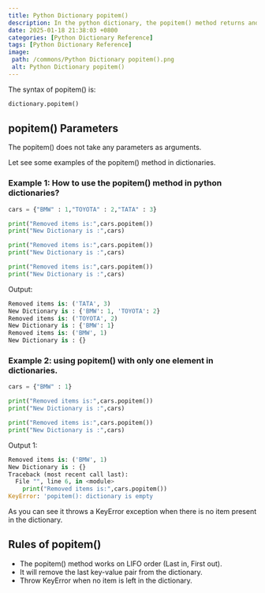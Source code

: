 ```yaml
---
title: Python Dictionary popitem()
description: In the python dictionary, the popitem() method returns and removes the last pair of the given dictionary.
date: 2025-01-18 21:38:03 +0800
categories: [Python Dictionary Reference]
tags: [Python Dictionary Reference]
image:
 path: /commons/Python Dictionary popitem().png
 alt: Python Dictionary popitem()
---
```


<script type="text/javascript">
	atOptions = {
		'key' : '98858c4e91885e00ea9926beee01c03e',
		'format' : 'iframe',
		'height' : 90,
		'width' : 728,
		'params' : {}
	};
</script>
<script type="text/javascript" src="https://www.highperformanceformat.com/98858c4e91885e00ea9926beee01c03e/invoke.js"></script>
The syntax of popitem() is:

```python
dictionary.popitem()

```

## popitem() Parameters 

The popitem() does not take any parameters as arguments.

Let see some examples of the popitem() method in dictionaries.

### Example 1: How to use the popitem() method in python dictionaries?

```python
cars = {"BMW" : 1,"TOYOTA" : 2,"TATA" : 3}

print("Removed items is:",cars.popitem())
print("New Dictionary is :",cars)

print("Removed items is:",cars.popitem())
print("New Dictionary is :",cars)

print("Removed items is:",cars.popitem())
print("New Dictionary is :",cars)

```

Output:

```python
Removed items is: ('TATA', 3)
New Dictionary is : {'BMW': 1, 'TOYOTA': 2}
Removed items is: ('TOYOTA', 2)
New Dictionary is : {'BMW': 1}
Removed items is: ('BMW', 1)
New Dictionary is : {}

```

### Example 2: using popitem() with only one element in dictionaries.

```python
cars = {"BMW" : 1}

print("Removed items is:",cars.popitem())
print("New Dictionary is :",cars)

print("Removed items is:",cars.popitem())
print("New Dictionary is :",cars)

```

Output 1:

```python
Removed items is: ('BMW', 1)
New Dictionary is : {}
Traceback (most recent call last):
  File "", line 6, in <module>
    print("Removed items is:",cars.popitem())
KeyError: 'popitem(): dictionary is empty

```

<script type="text/javascript">
	atOptions = {
		'key' : '98858c4e91885e00ea9926beee01c03e',
		'format' : 'iframe',
		'height' : 90,
		'width' : 728,
		'params' : {}
	};
</script>
<script type="text/javascript" src="https://www.highperformanceformat.com/98858c4e91885e00ea9926beee01c03e/invoke.js"></script>
As you can see it throws a KeyError exception when there is no item present in the dictionary.

<script type="text/javascript">
	atOptions = {
		'key' : '98858c4e91885e00ea9926beee01c03e',
		'format' : 'iframe',
		'height' : 90,
		'width' : 728,
		'params' : {}
	};
</script>
<script type="text/javascript" src="https://www.highperformanceformat.com/98858c4e91885e00ea9926beee01c03e/invoke.js"></script>
## Rules of popitem()

* The popitem() method works on LIFO order (Last in, First out).  
* It will remove the last key-value pair from the dictionary.  
* Throw KeyError when no item is left in the dictionary.